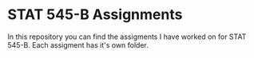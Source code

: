 # STAT 545-B Assignments

In this repository you can find the assigments I have worked on for STAT 545-B. Each assigment has it's own folder.
